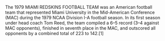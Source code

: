 The 1979 MIAMI REDSKINS FOOTBALL TEAM was an American football team that represented Miami University in the Mid-American Conference (MAC) during the 1979 NCAA Division I-A football season. In its first season under head coach Tom Reed, the team compiled a 6–5 record (3–4 against MAC opponents), finished in seventh place in the MAC, and outscored all opponents by a combined total of 223 to 142.[1]
